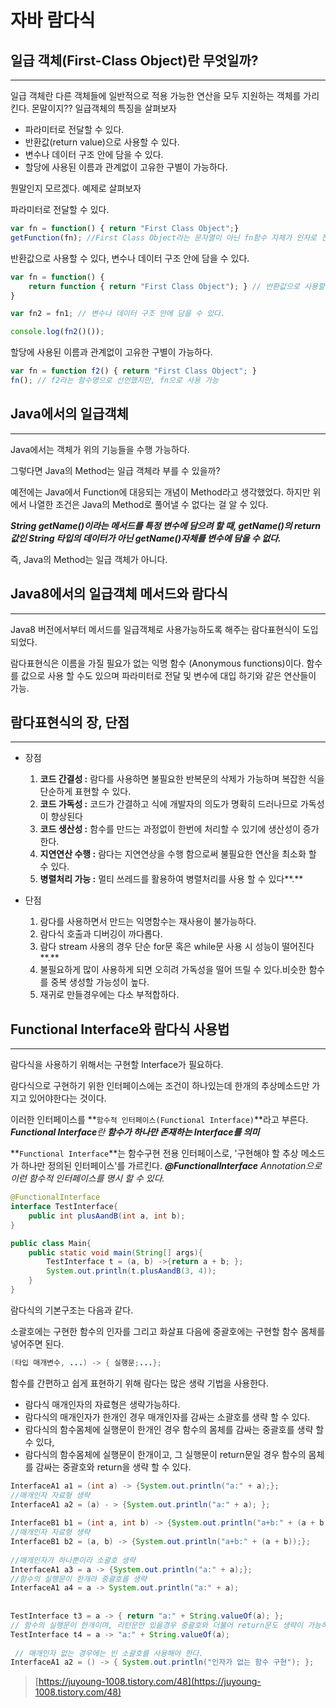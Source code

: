# 자바 람다식

## 일급 객체(First-Class Object)란 무엇일까?

---

일급 객체란 다른 객체들에 일반적으로 적용 가능한 연산을 모두 지원하는 객체를 가리킨다. 몬말이지?? 일급객체의 특징을 살펴보자

- 파라미터로 전달할 수 있다.
- 반환값(return value)으로 사용할 수 있다.
- 변수나 데이터 구조 안에 담을 수 있다.
- 할당에 사용된 이름과 관계없이 고유한 구별이 가능하다.

뭔말인지 모르겠다. 예제로 살펴보자

파라미터로 전달할 수 있다.

```jsx
var fn = function() { return "First Class Object";}
getFunction(fn); //First Class Object라는 문자열이 아닌 fn함수 자체가 인자로 전달됨
```

반환값으로 사용할 수 있다, 변수나 데이터 구조 안에 담을 수 있다.

```jsx
var fn = function() {
	return function { return "First Class Object"); } // 반환값으로 사용할 수 있다.
}

var fn2 = fn1; // 변수나 데이터 구조 안에 담을 수 있다.

console.log(fn2()());
```

할당에 사용된 이름과 관계없이 고유한 구별이 가능하다.

```jsx
var fn = function f2() { return "First Class Object"; }
fn(); // f2라는 함수명으로 선언했지만, fn으로 사용 가능
```

## Java에서의 일급객체

---

Java에서는 객체가 위의 기능들을 수행 가능하다.

그렇다면 Java의 Method는 일급 객체라 부를 수 있을까?

예전에는 Java에서 Function에 대응되는 개념이 Method라고 생각했었다. 하지만 위에서 나열한 조건은 Java의 Method로 풀어낼 수 없다는 걸 알 수 있다.

***String getName()이라는 메서드를 특정 변수에 담으려 할 때, getName()의 return 값인 String 타입의 데이터가 아닌 getName()자체를 변수에 담을 수 없다.***

즉, Java의 Method는 일급 객체가 아니다.

## Java8에서의 일급객체 메서드와 람다식

---

Java8 버전에서부터 메서드를 일급객체로 사용가능하도록 해주는 람다표현식이 도입되었다.

람다표현식은 이름을 가질 필요가 없는 익명 함수 (Anonymous functions)이다. 함수를 값으로 사용 할 수도 있으며 파라미터로 전달 및 변수에 대입 하기와 같은 연산들이 가능.

## 람다표현식의 장, 단점

---

- 장점
    1. **코드 간결성 :** 람다를 사용하면 불필요한 반복문의 삭제가 가능하며 복잡한 식을 단순하게 표현할 수 있다.
    2. **코드 가독성 :** 코드가 간결하고 식에 개발자의 의도가 명확히 드러나므로 가독성이 향상된다
    3. **코드 생산성 :** 함수를 만드는 과정없이 한번에 처리할 수 있기에 생산성이 증가한다.
    4. **지연연산 수행 :** 람다는 지연연상을 수행 함으로써 불필요한 연산을 최소화 할 수 있다.
    5. **병렬처리 가능 :** 멀티 쓰레드를 활용하여 병렬처리를 사용 할 수 있다**.**

- 단점
    1. 람다를 사용하면서 만드는 익명함수는 재사용이 불가능하다.
    2. 람다식 호출과 디버깅이 까다롭다.
    3. 람다 stream 사용의 경우 단순 for문 혹은 while문 사용 시 성능이 떨어진다**.**
    4. 불필요하게 많이 사용하게 되면 오히려 가독성을 떨어 뜨릴 수 있다.비슷한 함수를 중복 생성할 가능성이 높다.
    5. 재귀로 만들경우에는 다소 부적합하다.

## Functional Interface와 람다식 사용법

---

람다식을 사용하기 위해서는 구현할 Interface가 필요하다.

람다식으로 구현하기 위한 인터페이스에는 조건이 하나있는데 한개의 추상메소드만 가지고 있어야한다는 것이다.

이러한 인터페이스를 **`함수적 인터페이스(Functional Interface)`**라고 부른다. ***Functional Interface**란 **함수가 하나만 존재하는 Interface를 의미***

**`Functional Interface`**는 함수구현 전용 인터페이스로, '구현해야 할 추상 메소드가 하나만 정의된 인터페이스'를 가르킨다. ***@FunctionalInterface** Annotation으로 이런 함수적 인터페이스를 명시 할 수 있다.*

```java
@FunctionalInterface
interface TestInterface{
    public int plusAandB(int a, int b);
}

public class Main{
    public static void main(String[] args){
        TestInterface t = (a, b) ->{return a + b; };
        System.out.println(t.plusAandB(3, 4));
    }
}
```

람다식의 기본구조는 다음과 같다.

소괄호에는 구현한 함수의 인자를 그리고 화살표 다음에 중괄호에는 구현할 함수 몸체를 넣어주면 된다.

```java
(타입 매개변수, ...) -> { 실행문;...};
```

함수를 간편하고 쉽게 표현하기 위해 람다는 많은 생략 기법을 사용한다.

- 람다식 매개인자의 자료형은 생략가능하다.
- 람다식의 매개인자가 한개인 경우 매개인자를 감싸는 소괄호를 생략 할 수 있다.
- 람다식의 함수몸체에 실행문이 한개인 경우 함수의 몸체를 감싸는 중괄호를 생략 할 수 있다,
- 람다식의 함수몸체에 실행문이 한개이고, 그 실행문이 return문일 경우 함수의 몸체를 감싸는 중괄호와 return을 생략 할 수 있다.

```java
InterfaceA1 a1 = (int a) -> {System.out.println("a:" + a);};
//매개인자 자료형 생략
InterfaceA1 a2 = (a) - > {System.out.println("a:" + a); };
 
InterfaceB1 b1 = (int a, int b) -> {System.out.println("a+b:" + (a + b));};
//매개인자 자료형 생략
InterfaceB1 b2 = (a, b) -> {System.out.println("a+b:" + (a + b));};
 
//매개인자가 하나뿐이라 소괄호 생략
InterfaceA1 a3 = a -> {System.out.println("a:" + a);};
//함수의 실행문이 한개라 중괄호를 생략
InterfaceA1 a4 = a -> System.out.println("a:" + a);
 
 
TestInterface t3 = a -> { return "a:" + String.valueOf(a); };
// 함수의 실행문이 한개이며, 리턴문만 있을경우 중괄호와 더불어 return문도 생략이 가능하다.
TestInterface t4 = a -> "a:" + String.valueOf(a);
 
 // 매개인자 없는 경우에는 빈 소괄호를 사용해야 한다.
InterfaceA1 a2 = () -> { System.out.println("인자가 없는 함수 구현"); };
```

> [https://juyoung-1008.tistory.com/48](https://juyoung-1008.tistory.com/48)
